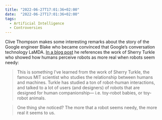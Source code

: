```yaml
---
title: "2022-06-27T17:01:36+02:00"
date:  "2022-06-27T17:01:36+02:00"
tags:
  - Artificial Intelligence
  - Controversies
---
```


Clive Thompson makes some interesting remarks about the story of the Google engineer Blake who became convinced that Google’s conversation technology LaMDA. [In a blog post](https://web.archive.org/web/20220624060055/https://clivethompson.medium.com/one-weird-trick-to-make-humans-think-an-ai-is-sentient-f77fb661e127) he references the work of Sherry Turkle who showed how humans perceive robots as more real when robots seem needy:

> This is something I’ve learned from the work of Sherry Turkle, the famous MIT scientist who studies the relationship between humans and machines. Turkle has studied a ton of robot-human interactions, and talked to a lot of users (and designers) of robots that are designed for human companionship— i.e. toy-robot babies, or toy-robot animals.

> One thing she noticed? The more that a robot seems needy, the more real it seems to us.
